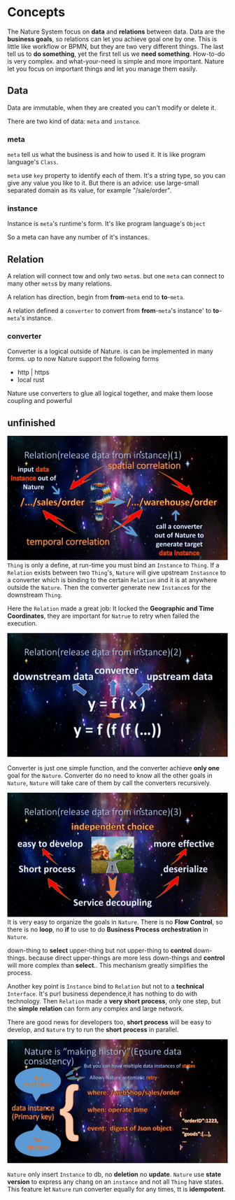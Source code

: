 # Concepts

The Nature System focus on **data** and **relations** between data.  Data are the  **business goals**, so relations can let you achieve goal one by one.  This is little like workflow or BPMN,  but they are two very different things. The last tell us to **do something**, yet the first tell us we **need something**. How-to-do is very complex. and what-your-need is simple and more important.  Nature let you focus on important things and let you manage them easily.

## Data

Data are immutable, when they are created you can't modify or delete it.

There are two kind of data: `meta` and `instance`. 

### meta

`meta` tell us what the business is and how to used it. It is like program language's `Class`.

`meta` use `key` property to identify each of them. It's a string type, so you can give any value you like to it. But there is an advice: use large-small separated domain as its value, for example "/sale/order".

### instance

Instance is `meta`'s runtime's form. It's like program language's `Object`

So a meta can have any number of it's instances.

## Relation

A relation will connect tow and only two `meta`s.  but one `meta` can connect to many other `mets`s by many relations.

A relation has direction, begin from **from**-`meta` end to **to**-`meta`.

A relation defined a `converter` to convert from **from**-`meta`'s instance' to **to**-`meta`'s instance.

### converter

Converter is a logical outside of Nature. is can be implemented in many forms.  up to now Nature support the following forms

- http | https
- local rust

Nature use converters to glue all logical together, and make them loose coupling and powerful



## unfinished












![Alt text](../img/%E5%B9%BB%E7%81%AF%E7%89%8710.jpg)
`Thing` is only a define, at run-time you must bind an `Instance` to `Thing`.
If a `Relation` exists between two `Thing`'s, 
`Nature` will give upstream `Instasnce` to a converter which is binding to the certain `Relation` and it is at anywhere outside the `Nature`.
Then the converter generate new `Instance`s for the downstream `Thing`.
    
Here the `Relation` made a great job: It locked the __Geographic and Time Coordinates__, 
they are important for `Natrue` to retry when failed the execution. 

![Alt text](../img/%E5%B9%BB%E7%81%AF%E7%89%8711.jpg)

Converter is just one simple function, and the converter achieve __only one__ goal for the `Nature`.
Converter do no need to know all the other goals in `Nature`,
`Nature` will take care of them by call the converters recursively.

![Alt text](../img/%E5%B9%BB%E7%81%AF%E7%89%8712.jpg)
It is very easy to organize the goals in `Nature`.
There is no __Flow Control__, so there is no  __loop__, no __if__ to use to do __Business Process orchestration__ in `Nature`.

down-thing to __select__ upper-thing but not upper-thing to __control__ down-things.
because direct upper-things are more less down-things and __control__ will more complex than __select__..
This mechanism greatly simplifies the process.

Another key point is `Instance` bind to `Relation` but not to a __technical__ `Interface`.
It's purl business dependence,it has nothing to do with technology.
Then `Relation` made a __very short process__, only one step,
but the __simple relation__ can form any complex and large network.

There are good news for developers too, __short process__ will be easy to develop, 
and `Nature` try to run the __short process__ in parallel.

![Alt text](../img/%E5%B9%BB%E7%81%AF%E7%89%8713.jpg)

`Nature` only insert `Instance` to db, no __deletion__ no __update__.
`Nature` use __state version__ to express any chang on an `instance` and not all `Thing` have states.
This feature let `Nature` run converter equally for any times, tt is __idempotent__.